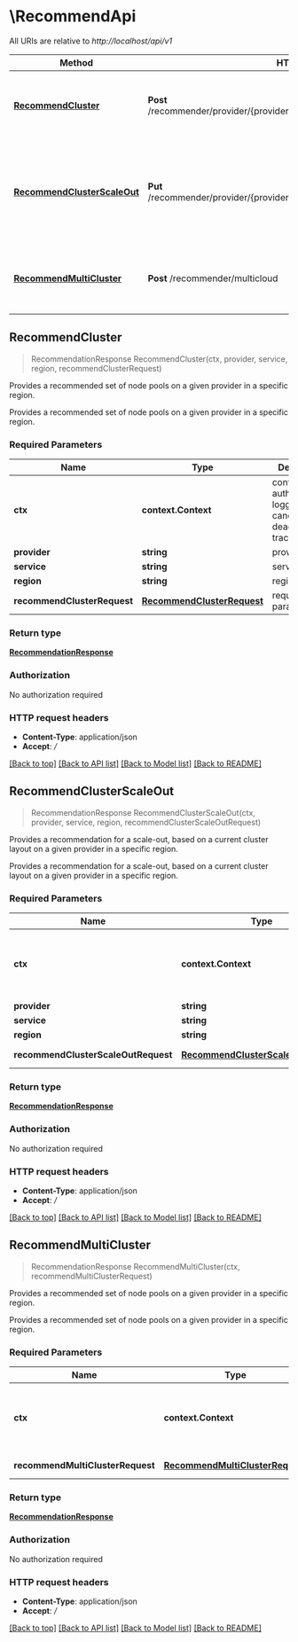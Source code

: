 # \RecommendApi

All URIs are relative to *http://localhost/api/v1*

Method | HTTP request | Description
------------- | ------------- | -------------
[**RecommendCluster**](RecommendApi.md#RecommendCluster) | **Post** /recommender/provider/{provider}/service/{service}/region/{region}/cluster | Provides a recommended set of node pools on a given provider in a specific region.
[**RecommendClusterScaleOut**](RecommendApi.md#RecommendClusterScaleOut) | **Put** /recommender/provider/{provider}/service/{service}/region/{region}/cluster | Provides a recommendation for a scale-out, based on a current cluster layout on a given provider in a specific region.
[**RecommendMultiCluster**](RecommendApi.md#RecommendMultiCluster) | **Post** /recommender/multicloud | Provides a recommended set of node pools on a given provider in a specific region.



## RecommendCluster

> RecommendationResponse RecommendCluster(ctx, provider, service, region, recommendClusterRequest)

Provides a recommended set of node pools on a given provider in a specific region.

Provides a recommended set of node pools on a given provider in a specific region.

### Required Parameters


Name | Type | Description  | Notes
------------- | ------------- | ------------- | -------------
**ctx** | **context.Context** | context for authentication, logging, cancellation, deadlines, tracing, etc.
**provider** | **string**| provider | 
**service** | **string**| service | 
**region** | **string**| region | 
**recommendClusterRequest** | [**RecommendClusterRequest**](RecommendClusterRequest.md)| request params | 

### Return type

[**RecommendationResponse**](recommendationResponse.md)

### Authorization

No authorization required

### HTTP request headers

- **Content-Type**: application/json
- **Accept**: */*

[[Back to top]](#) [[Back to API list]](../README.md#documentation-for-api-endpoints)
[[Back to Model list]](../README.md#documentation-for-models)
[[Back to README]](../README.md)


## RecommendClusterScaleOut

> RecommendationResponse RecommendClusterScaleOut(ctx, provider, service, region, recommendClusterScaleOutRequest)

Provides a recommendation for a scale-out, based on a current cluster layout on a given provider in a specific region.

Provides a recommendation for a scale-out, based on a current cluster layout on a given provider in a specific region.

### Required Parameters


Name | Type | Description  | Notes
------------- | ------------- | ------------- | -------------
**ctx** | **context.Context** | context for authentication, logging, cancellation, deadlines, tracing, etc.
**provider** | **string**| provider | 
**service** | **string**| service | 
**region** | **string**| region | 
**recommendClusterScaleOutRequest** | [**RecommendClusterScaleOutRequest**](RecommendClusterScaleOutRequest.md)| request params | 

### Return type

[**RecommendationResponse**](recommendationResponse.md)

### Authorization

No authorization required

### HTTP request headers

- **Content-Type**: application/json
- **Accept**: */*

[[Back to top]](#) [[Back to API list]](../README.md#documentation-for-api-endpoints)
[[Back to Model list]](../README.md#documentation-for-models)
[[Back to README]](../README.md)


## RecommendMultiCluster

> RecommendationResponse RecommendMultiCluster(ctx, recommendMultiClusterRequest)

Provides a recommended set of node pools on a given provider in a specific region.

Provides a recommended set of node pools on a given provider in a specific region.

### Required Parameters


Name | Type | Description  | Notes
------------- | ------------- | ------------- | -------------
**ctx** | **context.Context** | context for authentication, logging, cancellation, deadlines, tracing, etc.
**recommendMultiClusterRequest** | [**RecommendMultiClusterRequest**](RecommendMultiClusterRequest.md)| request params | 

### Return type

[**RecommendationResponse**](recommendationResponse.md)

### Authorization

No authorization required

### HTTP request headers

- **Content-Type**: application/json
- **Accept**: */*

[[Back to top]](#) [[Back to API list]](../README.md#documentation-for-api-endpoints)
[[Back to Model list]](../README.md#documentation-for-models)
[[Back to README]](../README.md)

